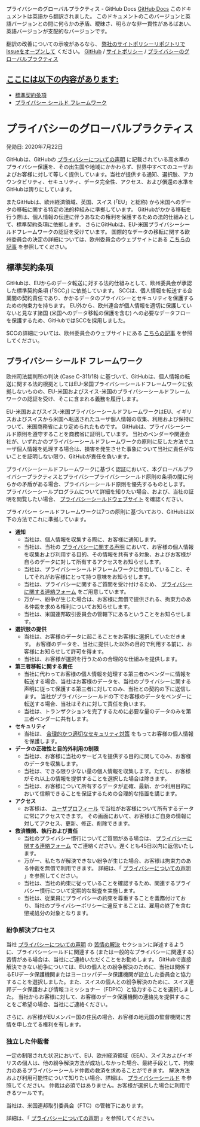 プライバシーのグローバルプラクティス - GitHub Docs
[GitHub Docs](/ja)
このドキュメントは英語から翻訳されました。 このドキュメントのこのバージョンと英語バージョンとの間に何らかの矛盾、曖昧さ、明らかな非一貫性があるばあい、英語バージョンが支配的なバージョンです。

翻訳の改善についての示唆があるなら、
[弊社のサイトポリシーリポジトリでIssueをオープンして](https://github.com/github/site-policy/issues)
ください。
[GitHub](/ja/github)
/
[サイトポリシー](/ja/github/site-policy)
/
[プライバシーのグローバルプラクティス](/ja/github/site-policy/global-privacy-practices)

## [ここには以下の内容があります:](#in-this-article)
- [標準契約条項](#standard-contractual-clauses)
- [プライバシー シールド フレームワーク](#privacy-shield-framework)

# プライバシーのグローバルプラクティス

発効日: 2020年7月22日

GitHubは、GitHubの
[プライバシーについての声明](/ja/github/site-policy/github-privacy-statement#githubs-global-privacy-practices)
に記載されている高水準のプライバシー保護を、その出生国や地域にかかわらず、世界中すべてのユーザおよびお客様に対して等しく提供しています。当社が提供する通知、選択肢、アカウンタビリティ、セキュリティ、データ完全性、アクセス、および償還の水準をGitHubは誇りにしています。

またGitHubは、欧州経済領域、英国、スイス (「EU」と総称) から米国へのデータの移転に関する特定の法的枠組みに準拠しています。 GitHubがかかる移転を行う際は、個人情報の伝達に伴うあなたの権利を保護するための法的仕組みとして、標準契約条項に依拠します。 さらにGitHubは、EU-米国プライバシーシールドフレームワークの認証を受けています。 国際的なデータの移転に関する欧州委員会の決定の詳細については、欧州委員会のウェブサイトにある
[こちらの記事](https://ec.europa.eu/info/law/law-topic/data-protection/international-dimension-data-protection_en)
を参照してください。

## 標準契約条項

GitHubは、EUからのデータ転送に対する法的仕組みとして、欧州委員会が承認した標準契約条項 (「SCC」) に依拠しています。 SCCは、個人情報を転送する企業間の契約責任であり、かかるデータのプライバシーとセキュリティを保護するための拘束力を持ちます。 EU外から、欧州連合が個人情報を適切に保護していないと見なす諸国 (米国へのデータ移転の保護を含む) への必要なデータフローを保護するため、GitHubではSCCを採用しました。

SCCの詳細については、欧州委員会のウェブサイトにある
[こちらの記事](https://ec.europa.eu/info/law/law-topic/data-protection/international-dimension-data-protection/standard-contractual-clauses-scc_en)
を参照してください。

## プライバシー シールド フレームワーク

欧州司法裁判所の判決 (Case C-311/18) に基づいて、GitHubは、個人情報の転送に関する法的根拠としてはEU-米国プライバシーシールドフレームワークに依拠しないものの、EU-米国およびスイス-米国のプライバシーシールドフレームワークの認証を受け、そこに含まれる義務を履行します。

EU-米国およびスイス-米国プライバシーシールドフレームワークはEU、イギリスおよびスイスから米国へ転送されたユーザ個人情報の収集、利用および保持について、米国商務省により定められたものです。 GitHubは、プライバシーシールド原則を遵守することを商務省に証明しています。 当社のベンダーや関連会社が、いずれかのプライバシーシールドフレームワークの原則に反した方法でユーザ個人情報を処理する場合は、損害を発生させた事象について当社に責任がないことを証明しない限り、GitHubが責任を負います。

プライバシーシールドフレームワークに基づく認証において、本グローバルプライバシープラクティスとプライバシープライバシーシールド原則の条項の間に何らかの矛盾がある場合、プライバシーシールド原則を優先するものとします。 プライバシーシールプログラムについて詳細を知りたい場合、および、当社の証明を閲覧したい場合、
[プライバシーシールドウェブサイト](https://www.privacyshield.gov/)
を確認ください。

プライバシー シールドフレームワークは7つの原則に基づいており、GitHubは以下の方法でこれに準拠しています。

- **通知**
	- 当社は、個人情報を収集する際に、お客様に通知します。
	- 当社は、当社の
[プライバシーに関する声明](/ja/articles/github-privacy-statement)
において、お客様の個人情報を収集および利用する目的、その情報を共有する対象、およびお客様が自らのデータに対して所有するアクセスをお知らせします。
	- 当社は、プライバシーシールドフレームワークに参加していること、そしてそれがお客様にとって持つ意味をお知らせします。
	- 当社は、プライバシーに関するご質問を受け付けるため、
[プライバシーに関する連絡フォーム](https://github.com/contact/privacy)
をご用意しています。
	- 万が一、紛争が生じた場合は、お客様に無償で提供される、拘束力のある仲裁を求める権利についてお知らせします。
	- 当社は、米国連邦取引委員会の管轄下にあるということをお知らせします。
- **選択肢の提供**
	- 当社は、お客様のデータに起こることをお客様に選択していただきます。 お客様のデータを、当社に提供した以外の目的で利用する前に、お客様にお知らせして許可を得ます。
	- 当社は、お客様が選択を行うための合理的な仕組みを提供します。
- **第三者移転に関する責任**
	- 当社に代わってお客様の個人情報を処理する第三者のベンダーに情報を転送する場合、当社はお客様のデータを、当社のプライバシーに関する声明に従って保護する第三者に対してのみ、当社との契約の下に送信します。 当社がプライバシーシールドの下でお客様のデータをベンダーに転送する場合、当社はそれに対して責任を負います。
	- 当社は、トランザクションを完了するために必要な量のデータのみを第三者ベンダーに共有します。
- **セキュリティ**
	- 当社は、
[合理的かつ適切なセキュリティ対策](https://github.com/security)
をもってお客様の個人情報を保護します。
- **データの正確性と目的外利用の制限**
	- 当社は、お客様に当社のサービスを提供する目的に関してのみ、お客様のデータを収集します。
	- 当社は、できる限り少ない量の個人情報を収集します。ただし、お客様がそれ以上の情報を提供することを選択した場合は除きます。
	- 当社は、お客様について所有するデータが正確、最新、かつ利用目的において信頼できることを保証するための合理的な措置を講じます。
- **アクセス**
	- お客様は、
[ユーザプロフィール](https://github.com/settings/profile)
で当社がお客様について所有するデータに常にアクセスできます。 その画面において、お客様はご自身の情報に対してアクセス、更新、修正、削除できます。
- **救済機関、執行および責任**
	- 当社のプライバシー慣行についてご質問がある場合は、
[プライバシーに関する連絡フォーム](https://github.com/contact/privacy)
でご連絡ください。遅くとも45日以内に返信いたします。
	- 万が一、私たちが解決できない紛争が生じた場合、お客様は拘束力のある仲裁を無償で利用できます。 詳細は、「
[プライバシーについての声明](/ja/articles/github-privacy-statement)
」を参照してください。
	- 当社は、当社の約束に従っていることを確認するため、関連するプライバシー慣行について定期的な監査を実施します。
	- 当社は、従業員にプライバシーの約束を尊重することを義務付けており、当社のプライバシーポリシーに違反することは、雇用の終了を含む懲戒処分の対象となります。

### 紛争解決プロセス

当社
[プライバシーについての声明](/ja/github/site-policy/github-privacy-statement)
の
[苦情の解決](/ja/github/site-policy/github-privacy-statement#resolving-complaints)
セクションに詳述するように、プライバシーシールドに関連する (または一般的なプライバシーに関連する) 苦情がある場合は、当社にご連絡いただくことをお勧めします。 GitHubで直接解決できない紛争については、EUの個人との紛争解決のために、当社は関係するEUデータ保護機関またはヨーロッパデータ保護機関が設立した委員会と協力することを選択しました。また、スイスの個人との紛争解決のために、スイス連邦データ保護および情報コミッショナー（FDPIC）と協力することを選択しました。 当社からお客様に対して、お客様のデータ保護機関の連絡先を提供することをご希望の場合、当社にご連絡ください。

さらに、お客様がEUメンバー国の住民の場合、お客様の地元国の監督機関に苦情を申し立てる権利を有します。

### 独立した仲裁者

一定の制限された状況において、EU、欧州経済領域（EEA）、スイスおよびイギリスの個人は、他の紛争解決方法が成功しなかった場合、最終手段として、拘束力のあるプライバシーシールド仲裁の救済を求めることができます。 解決方法および利用可能性について知りたい場合、詳細は、
[プライバシーシールド](https://www.privacyshield.gov/article?id=ANNEX-I-introduction)
を参照してください。 仲裁は必須ではありません。お客様が選択した場合に利用できるツールです。

当社は、米国連邦取引委員会（FTC）の管轄下にあります。

詳細は、「
[プライバシーについての声明](/ja/articles/github-privacy-statement)
」を参照してください。
